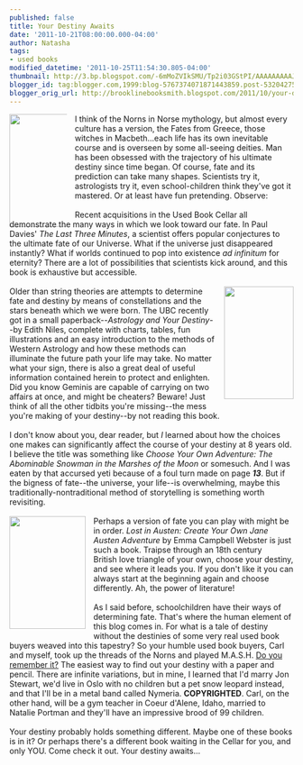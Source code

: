```yaml
---
published: false
title: Your Destiny Awaits
date: '2011-10-21T08:00:00.000-04:00'
author: Natasha
tags:
- used books
modified_datetime: '2011-10-25T11:54:30.805-04:00'
thumbnail: http://3.bp.blogspot.com/-6mMoZVIkSMU/Tp2i03GStPI/AAAAAAAAAJI/zxdX0GFSEG4/s72-c/threemins.jpg
blogger_id: tag:blogger.com,1999:blog-5767374071871443859.post-5320427520921591180
blogger_orig_url: http://brooklinebooksmith.blogspot.com/2011/10/your-destiny-awaits.html
---
```


<div class="separator" style="clear: both; text-align: center;"></div><div style="border-bottom: medium none; border-left: medium none; border-right: medium none; border-top: medium none;"><a href="http://3.bp.blogspot.com/-6mMoZVIkSMU/Tp2i03GStPI/AAAAAAAAAJI/zxdX0GFSEG4/s1600/threemins.jpg" imageanchor="1" style="clear: left; cssfloat: left; float: left; height: 172px; margin-bottom: 1em; margin-right: 1em; width: 102px;"><img border="0" height="200" oda="true" src="http://3.bp.blogspot.com/-6mMoZVIkSMU/Tp2i03GStPI/AAAAAAAAAJI/zxdX0GFSEG4/s200/threemins.jpg" width="127" /></a>I think of the Norns in Norse mythology, but almost every culture has a version, the Fates from Greece, those witches in Macbeth...each life has its own inevitable course and is overseen by some all-seeing deities. Man has been obsessed with the trajectory of his ultimate destiny since time began. Of course, fate and its prediction can take many shapes. Scientists try it, astrologists try it, even school-children think they've got it mastered. Or at least have fun pretending. Observe:</div><div style="border-bottom: medium none; border-left: medium none; border-right: medium none; border-top: medium none;"><br /></div>Recent acquisitions in the Used Book Cellar all demonstrate the many ways in which we look toward our fate. In Paul Davies' <em>The Last Three Minutes</em>, a scientist offers popular conjectures to the ultimate fate of our Universe. What if the universe just disappeared instantly? What if worlds continued to pop into existence <em>ad infinitum</em> for eternity? There are a lot of possibilities that scientists kick around, and this book is exhaustive but accessible.<br /><br /><div class="separator" style="clear: both; text-align: center;"><a href="http://2.bp.blogspot.com/-Wtu0tn4zrj0/Tp2j4geEERI/AAAAAAAAAJg/7o5jGKqXosg/s1600/astrology.JPG" imageanchor="1" style="clear: right; cssfloat: right; float: right; margin-bottom: 1em; margin-left: 1em;"><img border="0" height="200" oda="true" src="http://2.bp.blogspot.com/-Wtu0tn4zrj0/Tp2j4geEERI/AAAAAAAAAJg/7o5jGKqXosg/s200/astrology.JPG" width="123" /></a></div><div style="border-bottom: medium none; border-left: medium none; border-right: medium none; border-top: medium none;">Older than string theories are attempts to determine fate and destiny by means of constellations and the stars beneath which we were born. The UBC recently got in a small paperback--<em>Astrology and Your Destiny</em>--by Edith Niles, complete with charts, tables, fun illustrations and an easy introduction to the methods of Western Astrology and how these methods can illuminate the future path your life may take. No matter what your sign, there is also a great deal of useful information contained herein to protect and enlighten. Did you know Geminis are capable of carrying on two affairs at once, and might be cheaters? Beware! Just think of all the other tidbits you're missing--the mess you're making of your destiny--by not reading this book.</div><div style="border-bottom: medium none; border-left: medium none; border-right: medium none; border-top: medium none;"><br /></div><div style="border-bottom: medium none; border-left: medium none; border-right: medium none; border-top: medium none;">I don't know about you, dear reader, but <em>I</em> learned about how the choices one makes can significantly&nbsp;affect the course of your destiny at 8 years old. I believe the title was something like <em>Choose Your Own Adventure: The Abominable Snowman in the Marshes of the Moon</em> or somesuch. And I was eaten by that accursed yeti because of a foul turn made on page <em><strong>13</strong></em>. But if the bigness of fate--the universe, your life--is overwhelming, maybe this traditionally-nontraditional method of storytelling is something worth revisiting. </div><br /><div style="border-bottom: medium none; border-left: medium none; border-right: medium none; border-top: medium none;"><a href="http://1.bp.blogspot.com/-HngiYzYrIWM/Tp2i6lgeMtI/AAAAAAAAAJQ/o6duFJ4wGLs/s1600/lostausten.jpg" imageanchor="1" style="clear: left; cssfloat: left; float: left; margin-bottom: 1em; margin-right: 1em;"><img border="0" height="200" oda="true" src="http://1.bp.blogspot.com/-HngiYzYrIWM/Tp2i6lgeMtI/AAAAAAAAAJQ/o6duFJ4wGLs/s200/lostausten.jpg" width="135" /></a>Perhaps a version of fate you&nbsp;can play with might be in order. <em>Lost in Austen: Create Your Own Jane Austen Adventure</em> by Emma Campbell Webster is just such a book. Traipse through an 18th century British&nbsp;love triangle of your own, choose your destiny, and see where it leads you. If you don't like it you can always start at the beginning again and choose differently. Ah, the power of literature!</div><br />As I said before, schoolchildren have their ways of determining fate. That's where the human element of this blog comes in. For what is a tale of destiny without the destinies of some very real used book buyers weaved into this tapestry? So your humble used book buyers, Carl and myself, took up the threads of the Norns and played M.A.S.H. <a href="http://www.liketotally80s.com/mash-game.html">Do you remember it?</a>&nbsp;The easiest way to find out&nbsp;your destiny with a paper and pencil. There are infinite variations, but in mine, I learned that I'd marry Jon Stewart, we'd live in Oslo with no children but a pet snow leopard instead, and that I'll be in a metal band called Nymeria. <strong>COPYRIGHTED</strong>. Carl, on the other hand, will be a gym teacher in Coeur d'Alene, Idaho, married to Natalie Portman and they'll have an impressive brood of 99 children. <br /><br />Your destiny probably holds something different. Maybe one of these books is in it? Or&nbsp;perhaps there's a different book waiting in the Cellar for you, and only YOU. Come check it out. Your&nbsp;destiny awaits...